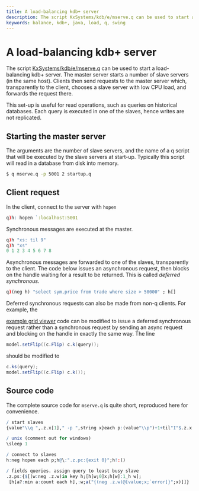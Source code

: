 ```yaml
---
title: A load-balancing kdb+ server
description: The script KxSystems/kdb/e/mserve.q can be used to start a load-balancing kdb+ server. The master server starts a number of slave servers (in the same host). Clients then send requests to the master server which, transparently to the client, chooses a slave server with low CPU load, and forwards the request there. This set-up is useful for read operations, such as queries on historical databases. Each query is executed in one of the slaves, hence writes are not replicated.
keywords: balance, kdb+, java, load, q, swing
---
```

# A load-balancing kdb+ server






The script 
<i class="fab fa-github"></i> 
[KxSystems/kdb/e/mserve.q](https://github.com/KxSystems/kdb/blob/master/e/mserve.q) 
can be used to start a load-balancing kdb+ server. The master server starts a number of slave servers (in the same host). Clients then send requests to the master server which, transparently to the client, chooses a slave server with low CPU load, and forwards the request there.

This set-up is useful for read operations, such as queries on historical databases. Each query is executed in one of the slaves, hence writes are not replicated.


## Starting the master server

The arguments are the number of slave servers, and the name of a q script that will be executed by the slave servers at start-up. Typically this script will read in a database from disk into memory.

```bash
$ q mserve.q -p 5001 2 startup.q
```


## Client request

In the client, connect to the server with `hopen`

```q
q)h: hopen `:localhost:5001
```

Synchronous messages are executed at the master.

```q
q)h "xs: til 9"
q)h "xs"
0 1 2 3 4 5 6 7 8
```

Asynchronous messages are forwarded to one of the slaves, transparently to the client. The code below issues an asynchronous request, then blocks on the handle waiting for a result to be returned. This is called _deferred synchronous_.

```q
q)(neg h) "select sym,price from trade where size > 50000" ; h[]
```

Deferred synchronous requests can also be made from non-q clients. 
For example, the 
<!-- FIXME -->
[example grid viewer](../interfaces/java-client-for-q.md#example-grid-viewer-using-swing) 
code can be modified to issue a deferred synchronous request rather than a synchronous request by sending an async request and blocking on the handle in exactly the same way. The line

```java
model.setFlip((c.Flip) c.k(query));
```

should be modified to

```java
c.ks(query);
model.setFlip((c.Flip) c.k());
```


## Source code

The complete source code for `mserve.q` is quite short, reproduced here for convenience.

```q
/ start slaves
{value"\\q ",.z.x[1]," -p ",string x}each p:(value"\\p")+1+til"I"$.z.x 0;

/ unix (comment out for windows)
\sleep 1

/ connect to slaves
h:neg hopen each p;h@\:".z.pc:{exit 0}";h!:()

/ fields queries. assign query to least busy slave
.z.ps:{$[(w:neg .z.w)in key h;[h[w;0]x;h[w]:1_h w];                    /response
 [h[a?:min a:count each h],:w;a("{(neg .z.w)@[value;x;`error]}";x)]]}  /request
```

